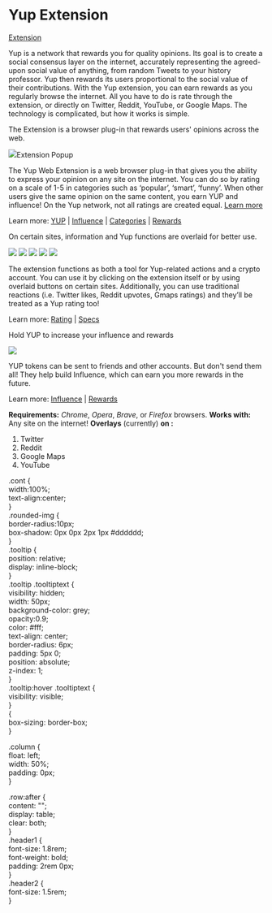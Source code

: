 # Yup Extension

[Extension](https://chrome.google.com/webstore/detail/yup/nhmeoaahigiljjdkoagafdccikgojjoi)

Yup is a network that rewards you for quality opinions. Its goal is to create a social consensus layer on the internet, accurately representing the agreed-upon social value of anything, from random Tweets to your history professor. Yup then rewards its users proportional to the social value of their contributions. With the Yup extension, you can earn rewards as you regularly browse the internet. All you have to do is rate through the extension, or directly on Twitter, Reddit, YouTube, or Google Maps. The technology is complicated, but how it works is simple.

 The Extension is a browser plug-in that rewards users' opinions across the web.

 ![](../.gitbook/assets/extension.gif)Extension Popup

The Yup Web Extension is a web browser plug-in that gives you the ability to express your opinion on any site on the internet. You can do so by rating on a scale of 1-5 in categories such as ‘popular’, ‘smart’, ‘funny’. When other users give the same opinion on the same content, you earn YUP and influence! On the Yup network, not all ratings are created equal. [Learn more](rating.md)

Learn more: [YUP](https://github.com/Yup-io/yup_docs/tree/24938ac610bbd465109806ec69fb9e97054f2399/token.md) \| [Influence](https://github.com/Yup-io/yup_docs/tree/24938ac610bbd465109806ec69fb9e97054f2399/influence.md) \| [Categories](https://github.com/Yup-io/yup_docs/tree/24938ac610bbd465109806ec69fb9e97054f2399/categories.md) \| [Rewards](rewards.md)

 On certain sites, information and Yup functions are overlaid for better use.

 ![](../.gitbook/assets/reddit.png) ![](../.gitbook/assets/youtube.png) ![](../.gitbook/assets/gmaps.png) ![](../.gitbook/assets/google.gif) ![](../.gitbook/assets/article.gif)

The extension functions as both a tool for Yup-related actions and a crypto account. You can use it by clicking on the extension itself or by using overlaid buttons on certain sites. Additionally, you can use traditional reactions \(i.e. Twitter likes, Reddit upvotes, Gmaps ratings\) and they’ll be treated as a Yup rating too!

Learn more: [Rating](https://github.com/Yup-io/yup_docs/tree/24938ac610bbd465109806ec69fb9e97054f2399/rating.md) \| [Specs](https://github.com/Yup-io/yup_docs/tree/24938ac610bbd465109806ec69fb9e97054f2399/specs.md)

 Hold YUP to increase your influence and rewards

![](../.gitbook/assets/rewards.gif)

YUP tokens can be sent to friends and other accounts. But don't send them all! They help build Influence, which can earn you more rewards in the future.

Learn more: [Influence](https://github.com/Yup-io/yup_docs/tree/24938ac610bbd465109806ec69fb9e97054f2399/influence.md) \| [Rewards](rewards.md)

**Requirements:** _Chrome_, _Opera_, _Brave_, or _Firefox_ browsers. **Works with:** Any site on the internet! **Overlays** \(currently\) **on :**

1. Twitter
2. Reddit
3. Google Maps
4. YouTube

  
  
.cont {  
  width:100%;  
  text-align:center;  
}  
.rounded-img {  
  border-radius:10px;  
  box-shadow: 0px 0px 2px 1px \#dddddd;  
}  
.tooltip {  
  position: relative;  
  display: inline-block;  
}  
.tooltip .tooltiptext {  
  visibility: hidden;  
  width: 50px;  
  background-color: grey;  
  opacity:0.9;  
  color: \#fff;  
  text-align: center;  
  border-radius: 6px;  
  padding: 5px 0;  
  position: absolute;  
  z-index: 1;  
}  
.tooltip:hover .tooltiptext {  
  visibility: visible;  
}  
{  
  box-sizing: border-box;  
}  
  
.column {  
  float: left;  
  width: 50%;  
  padding: 0px;  
}  
  
.row:after {  
  content: "";  
  display: table;  
  clear: both;  
}  
.header1 {  
  font-size: 1.8rem;  
  font-weight: bold;  
  padding: 2rem 0px;  
}  
.header2 {  
  font-size: 1.5rem;  
}  


